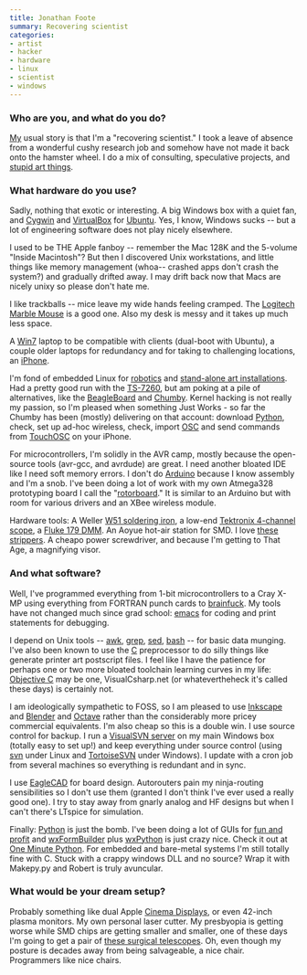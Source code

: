 ```yaml
---
title: Jonathan Foote
summary: Recovering scientist
categories:
- artist
- hacker
- hardware
- linux
- scientist
- windows
---
```


### Who are you, and what do you do?

[My](http://rotormind.com/ "Jonathan's website.") usual story is that I'm a "recovering scientist." I took a leave of absence from a wonderful cushy research job and somehow have not made it back onto the hamster wheel. I do a mix of consulting, speculative projects, and [stupid art things](http://www.chassistherobot.com/ "The site for Chassis, the drink-serving robot.").

### What hardware do you use?

Sadly, nothing that exotic or interesting. A big Windows box with a quiet fan, and [Cygwin][] and [VirtualBox][] for [Ubuntu][]. Yes, I know, Windows sucks -- but a lot of engineering software does not play nicely elsewhere. 

I used to be THE Apple fanboy -- remember the Mac 128K and the 5-volume "Inside Macintosh"? But then I discovered Unix workstations, and little things like memory management (whoa-- crashed apps don't crash the system?) and gradually drifted away. I may drift back now that Macs are nicely unixy so please don't hate me.

I like trackballs -- mice leave my wide hands feeling cramped. The [Logitech Marble Mouse][marble-mouse] is a good one. Also my desk is messy and it takes up much less space.

A [Win7][windows-7] laptop to be compatible with clients (dual-boot with Ubuntu), a couple older laptops for redundancy and for taking to challenging locations, an [iPhone][]. 

I'm fond of embedded Linux for [robotics](http://wiki.orbswarm.com/index.php?title=Overview "Information on the SWARM art work/robots.") and [stand-alone art installations](http://rotormind.com/projects/portfolio/Carr/ "Information on an interactive LED lightwork by Jonathan."). Had a pretty good run with the [TS-7260][ts-7260], but am poking at a pile of alternatives, like the [BeagleBoard][] and [Chumby][]. Kernel hacking is not really my passion, so I'm pleased when something Just Works - so far the Chumby has been (mostly) delivering on that account: download [Python][], check, set up ad-hoc wireless, check, import [OSC][pyosc] and send commands from [TouchOSC][touchosc-ios] on your iPhone.

For microcontrollers, I'm solidly in the AVR camp, mostly because the open-source tools (avr-gcc, and avrdude) are great. I need another bloated IDE like I need soft memory errors. I don't do [Arduino][] because I know assembly and I'm a snob. I've been doing a lot of work with my own Atmega328 prototyping board I call the "[rotorboard](http://www.flickr.com/photos/headrotor/3534845287/ "A photo of the rotorboard.")." It is similar to an Arduino but with room for various drivers and an XBee wireless module. 

Hardware tools: A Weller [W51 soldering iron][wes51], a low-end [Tektronix 4-channel scope][tds2004b], a [Fluke 179 DMM][179]. An Aoyue hot-air station for SMD. I love [these strippers][se-94]. A cheapo power screwdriver, and because I'm getting to That Age, a magnifying visor.

### And what software?

Well, I've programmed everything from 1-bit microcontrollers to a Cray X-MP using everything from FORTRAN punch cards to [brainfuck][]. My tools have not changed much since grad school: [emacs][] for coding and print statements for debugging.

I depend on Unix tools -- [awk][], [grep][], [sed][], [bash][] -- for basic data munging. I've also been known to use the [C][] preprocessor to do silly things like generate printer art postscript files. I feel like I have the patience for perhaps one or two more bloated toolchain learning curves in my life: [Objective C][objective-c] may be one, VisualCsharp.net (or whatevertheheck it's called these days) is certainly not.

I am ideologically sympathetic to FOSS, so I am pleased to use [Inkscape][] and [Blender][] and [Octave][] rather than the considerably more pricey commercial equivalents. I'm also cheap so this is a double win. I use source control for backup. I run a [VisualSVN server][visualsvn-server] on my main Windows box (totally easy to set up!) and keep everything under source control (using [svn][subversion] under Linux and [TortoiseSVN][] under Windows). I update with a cron job from several machines so everything is redundant and in sync.

I use [EagleCAD][eagle] for board design. Autorouters pain my ninja-routing sensibilities so I don't use them (granted I don't think I've ever used a really good one). I try to stay away from gnarly analog and HF designs but when I can't there's LTspice for simulation.

Finally: [Python][] is just the bomb. I've been doing a lot of GUIs for [fun and profit](http://rotormind.com/projects/portfolio/rotorbryte/ "Jonathan's GUI projects.") and [wxFormBuilder][] plus [wxPython][] is just crazy nice. Check it out at [One Minute Python](http://www.oneminutepython.com/ "A guide for creating Python applications."). For embedded and bare-metal systems I'm still totally fine with C. Stuck with a crappy windows DLL and no source? Wrap it with Makepy.py and Robert is truly avuncular.

### What would be your dream setup?

Probably something like dual Apple [Cinema Displays][cinema-display], or even 42-inch plasma monitors. My own personal laser cutter. My presbyopia is getting worse while SMD chips are getting smaller and smaller, one of these days I'm going to get a pair of [these surgical telescopes][standard-field-telescopes]. Oh, even though my posture is decades away from being salvageable, a nice chair. Programmers like nice chairs.

[179]: https://en-us.fluke.com/products/digital-multimeters/fluke-179-digital-multimeter.html "A digital multimeter."
[arduino]: https://www.arduino.cc/ "Open-source prototyping hardware."
[beagleboard]: http://beagleboard.org/ "An open development hardware board."
[chumby]: http://www.chumby.com/ "A little device that runs Flash applications."
[cinema-display]: https://en.wikipedia.org/wiki/Apple_Cinema_Display "An LCD display."
[iphone]: https://en.wikipedia.org/wiki/IPhone_(1st_generation) "A smartphone."
[marble-mouse]: https://www.amazon.com/Logitech-910-000806-Trackman-Marble-Mouse/dp/B001F42MKG "A trackball mouse."
[se-94]: https://www.amazon.com/GB-SE-94-10-gauge-26-gauge-Automatic/dp/B00004WLL0 "Wire strippers/crimpers."
[standard-field-telescopes]: https://www.designsforvision.com/surghtml/SStdTel.htm "Magnifying telescopes used during surgery."
[tds2004b]: https://www.testunlimited.com/productDetail.aspx?product_id=259 "An oscilloscope."
[ts-7260]: https://www.embeddedarm.com/products/board-detail.php?product=TS-7260 "A single board embeddable computer."
[wes51]: https://www.amazon.com/Weller-WES51-Analog-Soldering-Station/dp/B000BRC2XU "A soldering station."
[awk]: https://en.wikipedia.org/wiki/AWK "Data formatting language/software."
[bash]: http://www.gnu.org/software/bash/ "A terminal shell."
[blender]: https://www.blender.org/ "A free, open-source 3D renderer."
[brainfuck]: https://en.wikipedia.org/wiki/Brainfuck "A minimalist programming language."
[c]: https://en.wikipedia.org/wiki/C_(programming_language) "A compiled programming language."
[cygwin]: http://www.cygwin.com/ "A Linux-like environment for Windows."
[eagle]: https://cadsoft.io "Software for designing printed circuit boards."
[emacs]: http://www.gnu.org/software/emacs/ "A free open-source text editor."
[grep]: http://www.gnu.org/software/grep/ "A command-line tool for pattern matching in files."
[inkscape]: https://inkscape.org/en/ "An open-source vector graphics program."
[objective-c]: https://en.wikipedia.org/wiki/Objective-C "An object-oriented compiled language."
[octave]: http://www.gnu.org/software/octave/ "A language for numerical computations."
[pyosc]: https://github.com/ptone/pyosc "A Python implementation of Open Sound Control."
[python]: https://www.python.org/ "An interpreted scripting language."
[sed]: http://www.gnu.org/software/sed/ "Text filtering software."
[subversion]: http://subversion.tigris.org/ "A version control system."
[tortoisesvn]: https://tortoisesvn.net/ "A Subversion client for Windows."
[touchosc-ios]: https://hexler.net/software/touchosc "An OSC and MIDI controller for iOS."
[ubuntu]: https://www.ubuntu.com/ "A Unix distribution."
[virtualbox]: https://www.virtualbox.org/ "Open-source virtualisation software."
[visualsvn-server]: https://www.visualsvn.com/server/ "A Subversion server for Windows."
[windows-7]: https://en.wikipedia.org/wiki/Windows_7 "An operating system."
[wxformbuilder]: https://sourceforge.net/projects/wxformbuilder/ "A GUI for designing wxWidgets apps."
[wxpython]: https://www.wxpython.org/ "Python bindings for wxWidgets."
